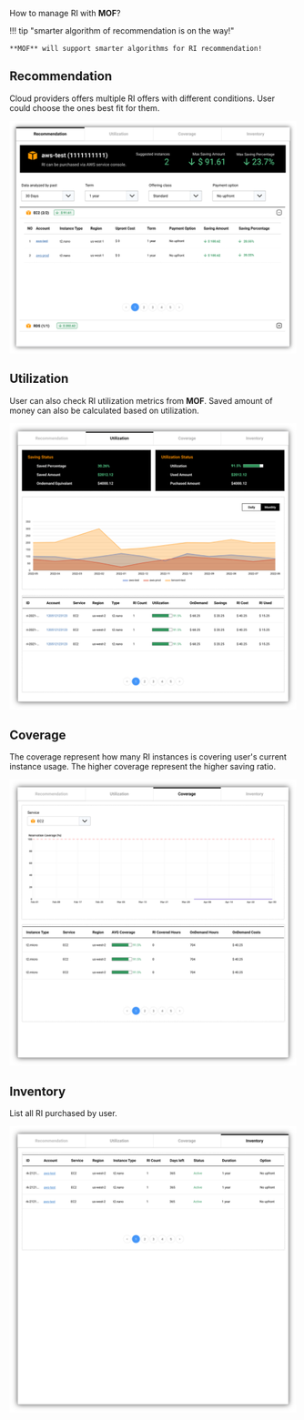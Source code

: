 How to manage RI with **MOF**?

!!! tip "smarter algorithm of recommendation is on the way!"

    **MOF** will support smarter algorithms for RI recommendation!

## Recommendation
Cloud providers offers multiple RI offers with different conditions. User could choose the ones best fit for them.

![](../../img/ri-recommend.png)

## Utilization
User can also check RI utilization metrics from **MOF**. Saved amount of money can also be calculated based on utilization.

![](../../img/ri-util.png)

## Coverage
The coverage represent how many RI instances is covering user's current instance usage. The higher coverage represent the higher saving ratio.

![](../../img/ri-coverage.png)

## Inventory
List all RI purchased by user.

![](../../img/ri-inventory.png)
